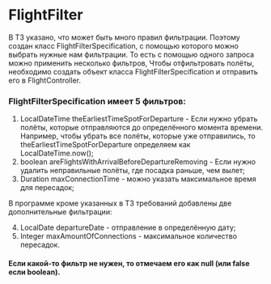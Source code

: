 # FlightFilter 
В ТЗ указано, что может быть много правил фильтрации. Поэтому создан класс FlightFilterSpecification, с помощью которого можно выбрать нужные нам фильтрации. То есть с помощью одного запроса можно применить несколько фильтров,
Чтобы отфильтровать полёты, необходимо создать объект класса FlightFilterSpecification и отправить его в FlightController.
### FlightFilterSpecification имеет 5 фильтров:
1) LocalDateTime theEarliestTimeSpotForDeparture - Если нужно убрать полёты, которые отправляются до определённого момента времени.
   Например, чтобы убрать все полёты, которые уже отправились, то theEarliestTimeSpotForDeparture определяем
   как LocalDateTime.now();
2) boolean areFlightsWithArrivalBeforeDepartureRemoving - Если нужно удалить неправильные полёты, где посадка раньше, чем вылет;
3) Duration maxConnectionTime - можно указать максимальное время для пересадок;

В программе кроме указанных в ТЗ требований добавлены две дополнительные фильтрации:

4) LocalDate departureDate - отправление в
   определённую дату;
5) Integer maxAmountOfConnections - максимальное количество пересадок.

#### Если какой-то фильтр не нужен, то отмечаем его как null (или false если boolean).
